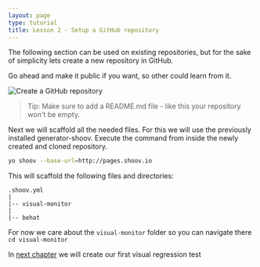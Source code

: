 ```yaml
---
layout: page
type: tutorial
title: Lesson 2 - Setup a GitHub repository
---
```


The following section can be used on existing repositories, but for the sake of simplicity lets create a new repository in GitHub.

Go ahead and make it public if you want, so other could learn from it.

![Create a GitHub repository](/assets/images/tutorials/lesson2/create-repo.jpg)

> Tip: Make sure to add a README.md file - like this your repository won't be empty.

Next we will scaffold all the needed files. For this we will use the previously installed generator-shoov. Execute the command from inside the newly created and cloned repository.

```bash
yo shoov --base-url=http://pages.shoov.io
```

This will scaffold the following files and directories:

```
.shoov.yml
|
|-- visual-monitor
|
|-- behat
```

For now we care about the `visual-monitor` folder so you can navigate there `cd visual-monitor`

In [next chapter](/tutorials/lesson3-static-page/) we will create our first visual regression test
